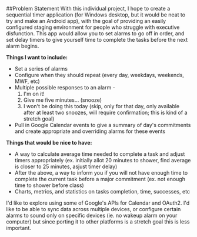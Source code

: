 ##Problem Statement
With this individual project, I hope to create a sequential timer application (for Windows desktop, but it would be neat to try and make an Android app), with the goal of providing an easily configured staging environment for people who struggle with executive disfunction. This app would allow you to set alarms to go off in order, and set delay timers to give yourself time to complete the tasks before the next alarm begins.

**Things I want to include:**
* Set a series of alarms
* Configure when they should repeat (every day, weekdays, weekends, MWF, etc)
* Multiple possible responses to an alarm - 
  1. I'm on it!
  2. Give me five minutes... (snooze)
  3. I won't be doing this today (skip, only for that day, only available after at least two snoozes, will require confirmation; this is kind of a stretch goal)
* Pull in Google Calendar events to give a summary of day's commitments and create appropriate and overriding alarms for these events

**Things that would be nice to have:**
* A way to calculate average time needed to complete a task and adjust timers appropriately (ex. initially allot 20 minutes to shower, find average is closer to 25 minutes, asjust timer delay)
* After the above, a way to inform you if you will not have enough time to complete the current task before a major commitment (ex. not enough time to shower before class)
* Charts, metrics, and statistics on tasks completion, time, successes, etc

I'd like to explore using some of Google's APIs for Calendar and OAuth2. I'd like to be able to sync data across multiple devices, or configure certain alarms to sound only on specific devices (ie. no wakeup alarm on your computer) but since porting it to other platforms is a stretch goal this is less important.